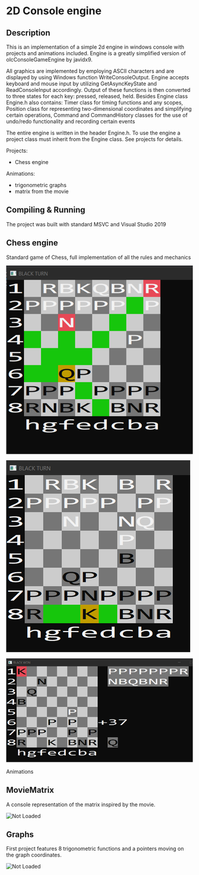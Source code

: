2D Console engine
=====

Description
---------
This is an implementation of a simple 2d engine in windows console with projects and animations included. Engine is a greatly 
simplified version of olcConsoleGameEngine by javidx9. 

All graphics are implemented by employing ASCII characters and are displayed by using Windows function WriteConsoleOutput. 
Engine accepts keyboard and mouse input by utilizing GetAsyncKeyState and ReadConsoleInput accordingly. Output of these functions 
is then converted to three states for each key: pressed, released, held. Besides Engine class Engine.h also contains: Timer class 
for timing functions and any scopes, Position class for representing two-dimensional coordinates and simplifying certain operations, 
Command and CommandHistory classes for the use of undo/redo functionality and recording certain events

The entire engine is written in the header Engine.h. To use the engine a project class must inherit from the 
Engine class. See projects for details.
	
Projects: 
- Chess engine

Animations: 
- trigonometric graphs
- matrix from the movie

Compiling & Running
---------
The project was built with standard MSVC and Visual Studio 2019

Chess engine
---------
Standard game of Chess, full implementation of all the rules and mechanics

![Screenshot](Screenshot1.png)

![Screenshot](Screenshot2.png)

![Screenshot](Screenshot3.png)

Animations

MovieMatrix
---------
A console representation of the matrix inspired by the movie.

![Not Loaded](https://media.giphy.com/media/UbZUJMRA4j7v4WYj2K/giphy.gif)

Graphs
---------
First project features 8 trigonometric functions and a pointers moving on the graph coordinates.

![Not Loaded](https://media.giphy.com/media/K5HnGAKasGZGSGjuSq/giphy.gif)
